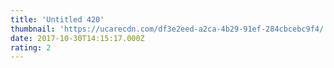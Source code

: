 ```yaml
---
title: 'Untitled 420'
thumbnail: 'https://ucarecdn.com/df3e2eed-a2ca-4b29-91ef-284cbcebc9f4/'
date: 2017-10-30T14:15:17.000Z
rating: 2
---
```


